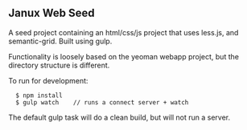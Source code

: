 Janux Web Seed
--------------

A seed project containing an html/css/js project that uses less.js, and
semantic-grid.  Built using gulp.

Functionality is loosely based on the yeoman webapp project, but the directory structure
is different.

To run for development:
```
  $ npm install
  $ gulp watch    // runs a connect server + watch
```

The default gulp task will do a clean build, but will not run a server.


